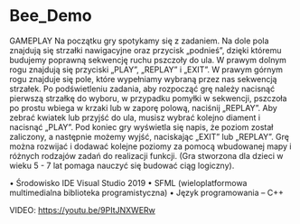 # Bee_Demo
GAMEPLAY Na początku gry spotykamy się z zadaniem. 
Na dole pola znajdują się strzałki nawigacyjne oraz przycisk „podnieś”, dzięki któremu budujemy poprawną sekwencję ruchu pszczoły do ula.
W prawym dolnym rogu znajdują się przyciski „PLAY”, „REPLAY” i „EXIT”. 
W prawym górnym rogu znajduje się pole, które wypełniamy wybraną przez nas sekwencją strzałek. 
Po podświetleniu zadania, aby rozpocząć grę należy nacisnąć pierwszą strzałkę do wyboru, w przypadku pomyłki w sekwencji, 
pszczoła po prostu wbiega w krzaki lub w zaporę polową, naciśnij „REPLAY”. Aby zebrać kwiatek lub przyjść do ula, musisz wybrać kolejno diament i nacisnąć „PLAY”. 
Pod koniec gry wyświetla się napis, że poziom został zaliczony, a następnie możemy wyjść, naciskając „EXIT” lub „REPLAY”. 
Grę można rozwijać i dodawać kolejne poziomy za pomocą wbudowanej mapy i różnych rodzajów zadań do realizacji funkcji. 
(Gra stworzona dla dzieci w wieku 5 - 7 lat pomaga nauczyć się budować ciąg logiczny).


•	Środowisko IDE Visual Studio 2019
•	SFML (wieloplatformowa multimedialna biblioteka programistyczna)
•	Język programowania – C++ 

VIDEO:  https://youtu.be/9PItJNXWERw

